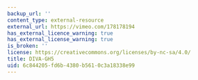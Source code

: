 ```yaml
---
backup_url: ''
content_type: external-resource
external_url: https://vimeo.com/178178194
has_external_licence_warning: true
has_external_license_warning: true
is_broken: ''
license: https://creativecommons.org/licenses/by-nc-sa/4.0/
title: DIVA-GH5
uid: 6c844205-fd6b-4380-b561-0c3a18338e99
---
```

